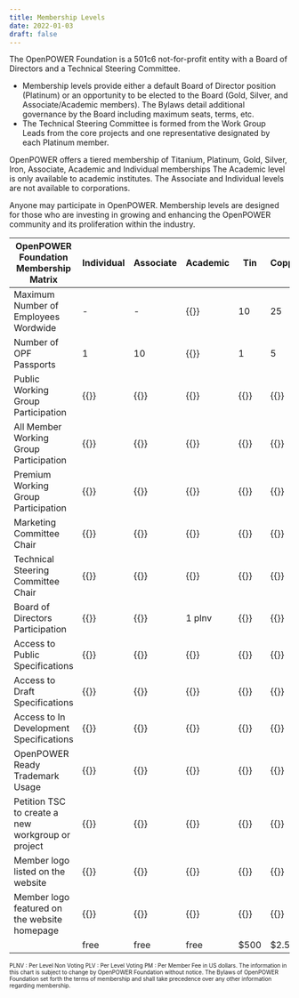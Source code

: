 ```yaml
---
title: Membership Levels
date: 2022-01-03
draft: false
---
```


The OpenPOWER Foundation is a 501c6 not-for-profit entity with a Board of Directors and a Technical Steering Committee.

- Membership levels provide either a default Board of Director position (Platinum)
  or an opportunity to be elected to the Board (Gold, Silver, and Associate/Academic members).
  The Bylaws detail additional governance by the Board including maximum seats, terms, etc.
- The Technical Steering Committee is formed from the Work Group Leads from the core projects and one representative designated by each Platinum member.

OpenPOWER offers a tiered membership of Titanium, Platinum, Gold, Silver, Iron, Associate, Academic and Individual memberships
The Academic level is only available to academic institutes.
The Associate and Individual levels are not available to corporations.  

Anyone may participate in OpenPOWER.
Membership levels are designed for those who are investing in growing and enhancing the OpenPOWER community and its proliferation within the industry.  

| OpenPOWER Foundation Membership Matrix                     | Individual | Associate  | Academic  | Tin     | Copper   | Bronze  | Silver   | Gold      | Platinum  | Titanium  |
|------------------------------------------------------------|------------|------------|-----------|---------|----------|---------|----------|-----------|-----------|-----------|
| Maximum Number of Employees Wordwide                       | -          | -          | {{<inf>}} | 10      | 25       | 50      | 250      | 500       | {{<inf>}} | {{<inf>}} |
| Number of OPF Passports                                    | 1          | 10         | {{<inf>}} | 1       | 5        | 10      | 100      | 500       | {{<inf>}} | {{<inf>}} |
| Public Working Group Participation                         | {{<v>}}    | {{<v>}}    | {{<v>}}   | {{<v>}} | {{<v>}}  | {{<v>}} | {{<v>}}  | {{<v>}}   | {{<v>}}   | {{<v>}}   |
| All Member Working Group Participation                     | {{<v>}}    | {{<v>}}    | {{<v>}}   | {{<v>}} | {{<v>}}  | {{<v>}} | {{<v>}}  | {{<v>}}   | {{<v>}}   | {{<v>}}   |
| Premium Working Group Participation                        | {{<x>}}    | {{<x>}}    | {{<v>}}   | {{<x>}} | {{<x>}}  | {{<v>}} | {{<v>}}  | {{<v>}}   | {{<v>}}   | {{<v>}}   |
| Marketing Committee Chair                                  | {{<x>}}    | {{<x>}}    | {{<v>}}   | {{<x>}} | {{<x>}}  | {{<x>}} | {{<v>}}  | {{<v>}}   | {{<v>}}   | {{<v>}}   |
| Technical Steering Committee Chair                         | {{<x>}}    | {{<x>}}    | {{<v>}}   | {{<x>}} | {{<x>}}  | {{<v>}} | {{<v>}}  | {{<v>}}   | {{<v>}}   | {{<v>}}   |
| Board of Directors Participation                           | {{<x>}}    | {{<v>}}    | 1 plnv    | {{<x>}} | {{<x>}}  | 1 plv   |  1 plv   |  2 plv    | 3 plv     | 1 pm      |
| Access to Public Specifications                            | {{<v>}}    | {{<v>}}    | {{<v>}}   | {{<v>}} | {{<v>}}  | {{<v>}} | {{<v>}}  | {{<v>}}   | {{<v>}}   | {{<v>}}   |
| Access to Draft Specifications                             | {{<v>}}    | {{<v>}}    | {{<v>}}   | {{<v>}} | {{<v>}}  | {{<v>}} | {{<v>}}  | {{<v>}}   | {{<v>}}   | {{<v>}}   |
| Access to In Development Specifications                    | {{<x>}}    | {{<v>}}    | {{<v>}}   | {{<x>}} | {{<v>}}  | {{<v>}} | {{<v>}}  | {{<v>}}   | {{<v>}}   | {{<v>}}   |
| OpenPOWER Ready Trademark Usage                            | {{<x>}}    | {{<v>}}    | {{<v>}}   | {{<x>}} | {{<x>}}  | {{<v>}} | {{<v>}}  | {{<v>}}   | {{<v>}}   | {{<v>}}   |
| Petition TSC to create a new workgroup or project          | {{<v>}}    | {{<v>}}    | {{<v>}}   | {{<v>}} | {{<v>}}  | {{<v>}} | {{<v>}}  | {{<v>}}   | {{<v>}}   | {{<v>}}   |
| Member logo listed on the website                          | {{<v>}}    | {{<v>}}    | {{<v>}}   | {{<v>}} | {{<v>}}  | {{<v>}} | {{<v>}}  | {{<v>}}   | {{<v>}}   | {{<v>}}   |
| Member logo featured on the website homepage               | {{<x>}}    | {{<x>}}    | {{<x>}}   | {{<x>}} | {{<x>}}  | {{<x>}} | {{<x>}}  | {{<x>}}   | {{<x>}}   | {{<v>}}   |
|                                                            | free       | free       | free      | $500    | $2.5k    | $5k     | $25k     | $50k      | $75k      | $100k     |

<span style="font-size: 10px;">
PLNV : Per Level Non Voting
PLV : Per Level Voting
PM : Per Member
Fee in US dollars.
The information in this chart is subject to change by OpenPOWER Foundation without notice.
The Bylaws of OpenPOWER Foundation set forth the terms of membership and shall take precedence over any other information regarding membership.  
</span>
